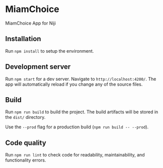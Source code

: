 # MiamChoice

MiamChoice App for Niji

## Installation

Run `npm install` to setup the environment.

## Development server

Run `npm start` for a dev server. Navigate to `http://localhost:4200/`. The app will automatically reload if you change any of the source files.

## Build

Run `npm run build` to build the project. The build artifacts will be stored in the `dist/` directory.

Use the `--prod` flag for a production build (`npm run build -- --prod`).

## Code quality

Run `npm run lint` to check code for readability, maintainability, and functionality errors.
